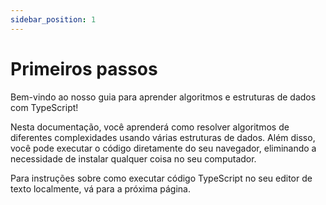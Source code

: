 ```yaml
---
sidebar_position: 1
---
```


# Primeiros passos

Bem-vindo ao nosso guia para aprender algoritmos e estruturas de dados com TypeScript!

Nesta documentação, você aprenderá como resolver algoritmos de diferentes complexidades usando várias estruturas de
dados. Além disso, você pode executar o código diretamente do seu navegador, eliminando a necessidade de instalar
qualquer coisa no seu computador.

Para instruções sobre como executar código TypeScript no seu editor de texto localmente, vá para a próxima página.
